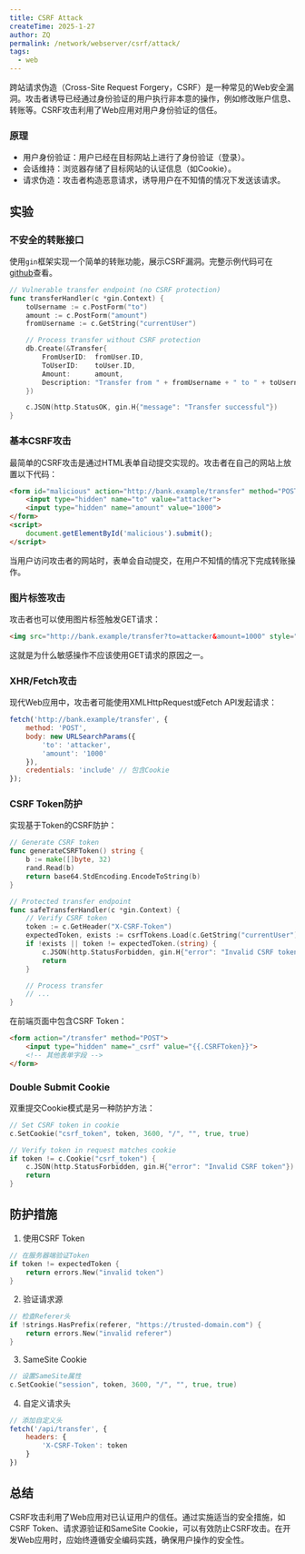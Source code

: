```yaml
---
title: CSRF Attack
createTime: 2025-1-27
author: ZQ
permalink: /network/webserver/csrf/attack/
tags:
  - web
---
```


跨站请求伪造（Cross-Site Request Forgery，CSRF）是一种常见的Web安全漏洞。攻击者诱导已经通过身份验证的用户执行非本意的操作，例如修改账户信息、转账等。CSRF攻击利用了Web应用对用户身份验证的信任。

<!-- more -->

### 原理

+ 用户身份验证：用户已经在目标网站上进行了身份验证（登录）。
+ 会话维持：浏览器存储了目标网站的认证信息（如Cookie）。
+ 请求伪造：攻击者构造恶意请求，诱导用户在不知情的情况下发送该请求。

## 实验

### 不安全的转账接口

使用`gin`框架实现一个简单的转账功能，展示CSRF漏洞。完整示例代码可在[github](https://github.com/Zqzqsb/WebSecurityDemos/tree/main/CSRF_Attack)查看。

```go
// Vulnerable transfer endpoint (no CSRF protection)
func transferHandler(c *gin.Context) {
    toUsername := c.PostForm("to")
    amount := c.PostForm("amount")
    fromUsername := c.GetString("currentUser")

    // Process transfer without CSRF protection
    db.Create(&Transfer{
        FromUserID:  fromUser.ID,
        ToUserID:    toUser.ID,
        Amount:      amount,
        Description: "Transfer from " + fromUsername + " to " + toUsername,
    })

    c.JSON(http.StatusOK, gin.H{"message": "Transfer successful"})
}
```

### 基本CSRF攻击

最简单的CSRF攻击是通过HTML表单自动提交实现的。攻击者在自己的网站上放置以下代码：

```html
<form id="malicious" action="http://bank.example/transfer" method="POST">
    <input type="hidden" name="to" value="attacker">
    <input type="hidden" name="amount" value="1000">
</form>
<script>
    document.getElementById('malicious').submit();
</script>
```

当用户访问攻击者的网站时，表单会自动提交，在用户不知情的情况下完成转账操作。

### 图片标签攻击

攻击者也可以使用图片标签触发GET请求：

```html
<img src="http://bank.example/transfer?to=attacker&amount=1000" style="display:none">
```

这就是为什么敏感操作不应该使用GET请求的原因之一。

### XHR/Fetch攻击

现代Web应用中，攻击者可能使用XMLHttpRequest或Fetch API发起请求：

```javascript
fetch('http://bank.example/transfer', {
    method: 'POST',
    body: new URLSearchParams({
        'to': 'attacker',
        'amount': '1000'
    }),
    credentials: 'include' // 包含Cookie
});
```

### CSRF Token防护

实现基于Token的CSRF防护：

```go
// Generate CSRF token
func generateCSRFToken() string {
    b := make([]byte, 32)
    rand.Read(b)
    return base64.StdEncoding.EncodeToString(b)
}

// Protected transfer endpoint
func safeTransferHandler(c *gin.Context) {
    // Verify CSRF token
    token := c.GetHeader("X-CSRF-Token")
    expectedToken, exists := csrfTokens.Load(c.GetString("currentUser"))
    if !exists || token != expectedToken.(string) {
        c.JSON(http.StatusForbidden, gin.H{"error": "Invalid CSRF token"})
        return
    }

    // Process transfer
    // ...
}
```

在前端页面中包含CSRF Token：

```html
<form action="/transfer" method="POST">
    <input type="hidden" name="_csrf" value="{{.CSRFToken}}">
    <!-- 其他表单字段 -->
</form>
```

### Double Submit Cookie

双重提交Cookie模式是另一种防护方法：

```go
// Set CSRF token in cookie
c.SetCookie("csrf_token", token, 3600, "/", "", true, true)

// Verify token in request matches cookie
if token != c.Cookie("csrf_token") {
    c.JSON(http.StatusForbidden, gin.H{"error": "Invalid CSRF token"})
    return
}
```

## 防护措施

1. 使用CSRF Token
```go
// 在服务器端验证Token
if token != expectedToken {
    return errors.New("invalid token")
}
```

2. 验证请求源
```go
// 检查Referer头
if !strings.HasPrefix(referer, "https://trusted-domain.com") {
    return errors.New("invalid referer")
}
```

3. SameSite Cookie
```go
// 设置SameSite属性
c.SetCookie("session", token, 3600, "/", "", true, true)
```

4. 自定义请求头
```javascript
// 添加自定义头
fetch('/api/transfer', {
    headers: {
        'X-CSRF-Token': token
    }
})
```

## 总结

CSRF攻击利用了Web应用对已认证用户的信任。通过实施适当的安全措施，如CSRF Token、请求源验证和SameSite Cookie，可以有效防止CSRF攻击。在开发Web应用时，应始终遵循安全编码实践，确保用户操作的安全性。